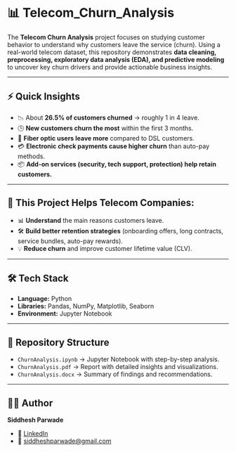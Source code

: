 # 📊 Telecom_Churn_Analysis  

The **Telecom Churn Analysis** project focuses on studying customer behavior to understand why customers leave the service (churn). Using a real-world telecom dataset, this repository demonstrates **data cleaning, preprocessing, exploratory data analysis (EDA), and predictive modeling** to uncover key churn drivers and provide actionable business insights.  

---

## ⚡ Quick Insights  
- 📉 About **26.5% of customers churned** → roughly 1 in 4 leave.  
- 🕒 **New customers churn the most** within the first 3 months.  
- 📡 **Fiber optic users leave more** compared to DSL customers.  
- 💳 **Electronic check payments cause higher churn** than auto-pay methods.  
- 📦 **Add-on services (security, tech support, protection) help retain customers.**  

---

## 🎯 This Project Helps Telecom Companies:  
- 📊 **Understand** the main reasons customers leave.  
- 🛠 **Build better retention strategies** (onboarding offers, long contracts, service bundles, auto-pay rewards).  
- 💡 **Reduce churn** and improve customer lifetime value (CLV).  

---

## 🛠 Tech Stack  
- **Language:** Python  
- **Libraries:** Pandas, NumPy, Matplotlib, Seaborn  
- **Environment:** Jupyter Notebook

---

## 📂 Repository Structure  
- `ChurnAnalysis.ipynb` → Jupyter Notebook with step-by-step analysis.  
- `ChurnAnalysis.pdf` → Report with detailed insights and visualizations.  
- `ChurnAnalysis.docx` → Summary of findings and recommendations.  

---

## 👨‍💻 Author  
**Siddhesh Parwade** 
- 🔗 [LinkedIn](https://www.linkedin.com/in/siddheshparwade/)  
- 📧 siddheshparwade@gmail.com  
